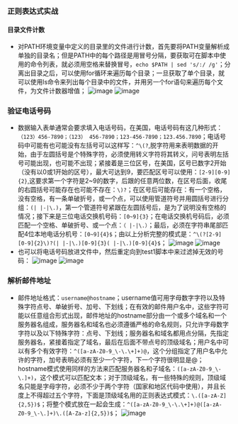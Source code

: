 ### 正则表达式实战
#### 目录文件计数
+ 对PATH环境变量中定义的目录里的文件进行计数，首先要将PATH变量解析成单独的目录名；但是PATH中的每个路径是用冒号分隔，要获取可在脚本中使用的命令列表，就必须用空格来替换冒号，`echo $PATH | sed 's/:/ /g'`；分离出目录之后，可以使用for循环来遍历每个目录；一旦获取了单个目录，就可以使用ls命令来列出每个目录中的文件，并用另一个for语句来遍历每个文件，为文件计数器增值；
![image](https://github.com/ningbaoqi/Shell/blob/master/gif/pic-40.jpg) 
![image](https://github.com/ningbaoqi/Shell/blob/master/gif/pic-41.jpg) 
### 验证电话号码
+ 数据输入表单通常会要求填入电话号码，在美国，电话号码有这几种形式：`（123）456-7890；（123） 456-7890；123-456-7890；123.456.7890`；电话号码中可能有也可能没有左括号可以这样写：`^\(?`,脱字符用来表明数据的开始，由于左圆括号是个特殊字符，必须使用转义字符将其转义，问号表明左括号可能出现，也可能不出现；紧接着是三位区号，在美国，区号已数字2开始（没有以0或1开始的区号），最大可达到9，要匹配区号可以使用：`[2-9][0-9]{2}`,这要求第一个字符是2~9的数字，后跟的任意两位数，在区号后面，收尾的右圆括号可能存在也可能不存在：`\)?`；在区号后可能存在：有一个空格，没有空格，有一条单破折号，或一个点，可以使用管道符号并用圆括号进行分组：`(| |-|\.)`，第一个管道符号紧跟在左圆括号后，是为了说明没有空格的情况；接下来是三位电话交换机号码：`[0~9]{3}`；在电话交换机号码后，必须匹配一个空格、单破折号、或一个点：`（ |-|\.）`；最后，必须在字符串尾部匹配4位本地电话分机号：`[0~9]{4}$`；由以上分析完整的模式是：`^\(?[2-9][0-9]{2}\)?(| |-|\.)[0-9]{3}( |-|\.)[0-9]{4}$`；
![image](https://github.com/ningbaoqi/Shell/blob/master/gif/pic-42.jpg) 
![image](https://github.com/ningbaoqi/Shell/blob/master/gif/pic-43.jpg) 
+ 也可以将电话号码放进文件中，然后重定向到test1脚本中来过滤掉无效的号码：
![image](https://github.com/ningbaoqi/Shell/blob/master/gif/pic-44.jpg) 
![image](https://github.com/ningbaoqi/Shell/blob/master/gif/pic-45.jpg) 
### 解析邮件地址
+ 邮件地址格式：`username@hostname`；username值可用字母数字字符以及特殊字符点号、单破折号、加号、下划线；在有效的邮件用户名中，这些字符可能以任意组合形式出现，邮件地址的hostname部分由一个或多个域名和一个服务器名组成，服务器名和域名也必须遵循严格的命名规则，只允许字母数字字符以及以下特殊字符：点号、下划线；服务器名和域名都用点分隔，先指定服务器名，紧接着指定了域名，最后在后面不带点号的顶级域名；用户名中可以有多个有效字符：`^([a-zA-Z0-9_\-\.\+]+)@`，这个分组指定了用户名中允许的字符，加号表明必须有至少一个字符，下一个字符很明显是@；hostname模式使用同样的方法来匹配服务器名和子域名：`([a-zA-Z0-9_\-\.]+)`，这个模式可以匹配文本；对于顶级域名，有一些特殊的规则，顶级域名只能是字母字符，必须不少于两个字符（国家和地区代码中使用），并且长度上不得超过五个字符，下面是顶级域名用的正则表达式模式：`\.([a-zA-Z]{2,5})$`；将整个模式放在一起会生成：`^([a-zA-Z0-9_\-\.\+]+)@([a-zA-Z0-9_\-\.]+)\.([A-Za-z]{2,5})$`；
![image](https://github.com/ningbaoqi/Shell/blob/master/gif/pic-46.jpg) 
